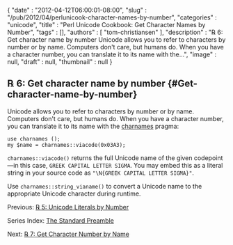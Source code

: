{
   "date" : "2012-04-12T06:00:01-08:00",
   "slug" : "/pub/2012/04/perlunicook-character-names-by-number",
   "categories" : "unicode",
   "title" : "Perl Unicode Cookbook: Get Character Names by Number",
   "tags" : [],
   "authors" : [
      "tom-christiansen"
   ],
   "description" : "℞ 6: Get character name by number Unicode allows you to refer to characters by number or by name. Computers don't care, but humans do. When you have a character number, you can translate it to its name with the...",
   "image" : null,
   "draft" : null,
   "thumbnail" : null
}





℞ 6: Get character name by number {#Get-character-name-by-number}
---------------------------------

Unicode allows you to refer to characters by number or by name.
Computers don't care, but humans do. When you have a character number,
you can translate it to its name with the
[charnames](http://perldoc.perl.org/charnames.html) pragma:

    use charnames ();
    my $name = charnames::viacode(0x03A3);

`charnames::viacode()` returns the full Unicode name of the given
codepoint—in this case, `GREEK CAPITAL LETTER SIGMA`. You may embed this
as a literal string in your source code as
`"\N{GREEK CAPITAL LETTER SIGMA}"`.

Use `charnames::string_vianame()` to convert a Unicode name to the
appropriate Unicode character during runtime.

Previous: [℞ 5: Unicode Literals by
Number](/media/_pub_2012_04_perlunicook-character-names-by-number/perlunicook-unicode-literals-by-number.html)

Series Index: [The Standard
Preamble](/media/_pub_2012_04_perlunicook-character-names-by-number/perlunicook-standard-preamble.html)

Next: [℞ 7: Get Character Number by
Name](/media/_pub_2012_04_perlunicook-character-names-by-number/perlunicook-character-numbers-by-name.html)


